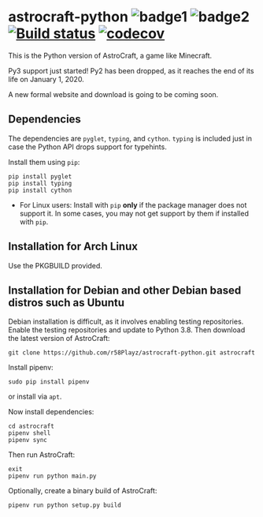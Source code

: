 # astrocraft-python ![badge1](https://img.shields.io/badge/maintainance-not%20much-critical.svg) ![badge2](https://img.shields.io/badge/runnable-yes-success.svg) [![Build status](https://ci.appveyor.com/api/projects/status/413so98eyitcn9jx/branch/master?svg=true)](https://ci.appveyor.com/project/r58Playz/astrocraft-python/branch/master) [![codecov](https://codecov.io/gh/r58Playz/astrocraft-python/branch/master/graph/badge.svg)](https://codecov.io/gh/r58Playz/astrocraft-python)


This is the Python version of AstroCraft, a game like Minecraft.

Py3 support just started! Py2 has been dropped, as it reaches the end of its life on January 1, 2020.

A new formal website and download is going to be coming soon.


## Dependencies

The dependencies are `pyglet`, `typing`, and `cython`. `typing` is included just in case the Python API drops support for typehints.

Install them using `pip`:
```
pip install pyglet
pip install typing
pip install cython
```
* For Linux users: Install with `pip` **only** if the package manager does not support it. In some cases, you may not get support by them if installed with `pip`.

## Installation for Arch Linux

Use the PKGBUILD provided.

## Installation for Debian and other Debian based distros such as Ubuntu
Debian installation is difficult, as it involves enabling testing repositories.
Enable the testing repositories and update to Python 3.8.
Then download the latest version of AstroCraft:
```
git clone https://github.com/r58Playz/astrocraft-python.git astrocraft
```

Install pipenv:
```
sudo pip install pipenv
```
or install via ```apt```.

Now install dependencies:
```
cd astrocraft
pipenv shell
pipenv sync
```
Then run AstroCraft:
```
exit
pipenv run python main.py
```

Optionally, create a binary build of AstroCraft:
```
pipenv run python setup.py build
```
